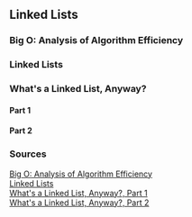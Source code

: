 ## Linked Lists

### Big O: Analysis of Algorithm Efficiency



### Linked Lists



### What's a Linked List, Anyway?

#### Part 1



#### Part 2



### Sources

[Big O: Analysis of Algorithm Efficiency](https://codefellows.github.io/common_curriculum/data_structures_and_algorithms/Code_401/class-05/resources/big_oh.html)<br>
[Linked Lists](https://codefellows.github.io/common_curriculum/data_structures_and_algorithms/Code_401/class-05/resources/singly_linked_list.html)<br>
[What's a Linked List, Anyway?, Part 1](https://medium.com/basecs/whats-a-linked-list-anyway-part-1-d8b7e6508b9d)<br>
[What's a Linked List, Anyway?, Part 2](https://medium.com/basecs/whats-a-linked-list-anyway-part-2-131d96f71996)<br>